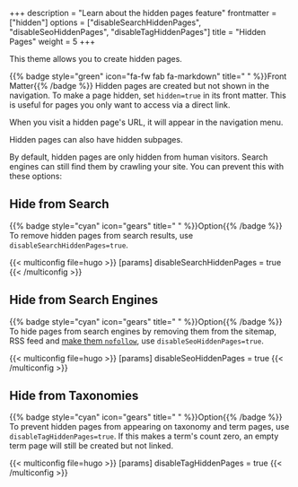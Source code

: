 +++
description = "Learn about the hidden pages feature"
frontmatter = ["hidden"]
options = ["disableSearchHiddenPages", "disableSeoHiddenPages", "disableTagHiddenPages"]
title = "Hidden Pages"
weight = 5
+++

This theme allows you to create hidden pages.

{{% badge style="green" icon="fa-fw fab fa-markdown" title=" " %}}Front Matter{{% /badge %}} Hidden pages are created but not shown in the navigation. To make a page hidden, set `hidden=true` in its front matter. This is useful for pages you only want to access via a direct link.

When you visit a hidden page's URL, it will appear in the navigation menu.

Hidden pages can also have hidden subpages.

By default, hidden pages are only hidden from human visitors. Search engines can still find them by crawling your site. You can prevent this with these options:

## Hide from Search

{{% badge style="cyan" icon="gears" title=" " %}}Option{{% /badge %}} To remove hidden pages from search results, use `disableSearchHiddenPages=true`.

{{< multiconfig file=hugo >}}
[params]
  disableSearchHiddenPages = true
{{< /multiconfig >}}

## Hide from Search Engines

{{% badge style="cyan" icon="gears" title=" " %}}Option{{% /badge %}} To hide pages from search engines by removing them from the sitemap, RSS feed and [make them `nofollow`](https://developers.google.com/search/docs/crawling-indexing/robots-meta-tag#directives), use `disableSeoHiddenPages=true`.

{{< multiconfig file=hugo >}}
[params]
  disableSeoHiddenPages = true
{{< /multiconfig >}}

## Hide from Taxonomies

{{% badge style="cyan" icon="gears" title=" " %}}Option{{% /badge %}} To prevent hidden pages from appearing on taxonomy and term pages, use `disableTagHiddenPages=true`. If this makes a term's count zero, an empty term page will still be created but not linked.

{{< multiconfig file=hugo >}}
[params]
  disableTagHiddenPages = true
{{< /multiconfig >}}
